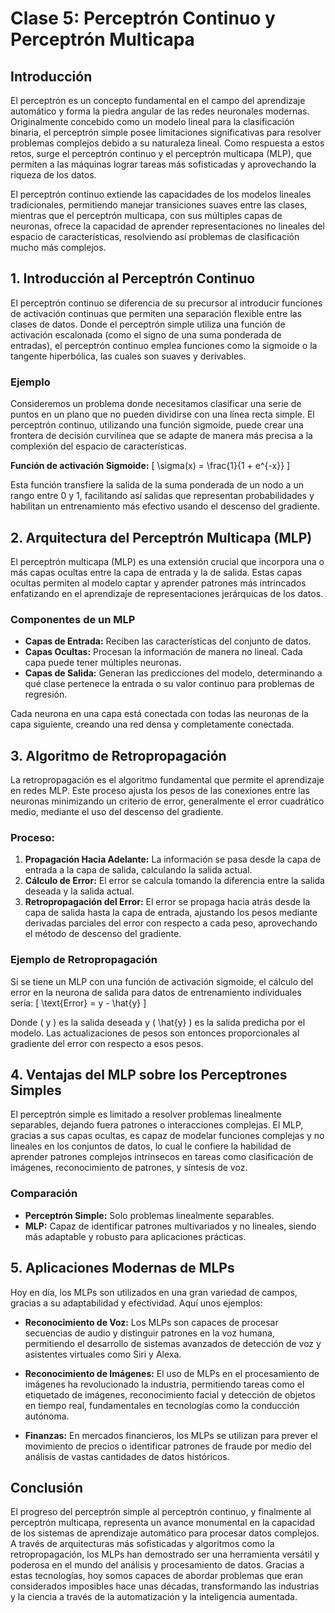 # Clase 5: Perceptrón Continuo y Perceptrón Multicapa

## Introducción

El perceptrón es un concepto fundamental en el campo del aprendizaje automático y forma la piedra angular de las redes neuronales modernas. Originalmente concebido como un modelo lineal para la clasificación binaria, el perceptrón simple posee limitaciones significativas para resolver problemas complejos debido a su naturaleza lineal. Como respuesta a estos retos, surge el perceptrón continuo y el perceptrón multicapa (MLP), que permiten a las máquinas lograr tareas más sofisticadas y aprovechando la riqueza de los datos. 

El perceptrón continuo extiende las capacidades de los modelos lineales tradicionales, permitiendo manejar transiciones suaves entre las clases, mientras que el perceptrón multicapa, con sus múltiples capas de neuronas, ofrece la capacidad de aprender representaciones no lineales del espacio de características, resolviendo así problemas de clasificación mucho más complejos.

## 1. Introducción al Perceptrón Continuo

El perceptrón continuo se diferencia de su precursor al introducir funciones de activación continuas que permiten una separación flexible entre las clases de datos. Donde el perceptrón simple utiliza una función de activación escalonada (como el signo de una suma ponderada de entradas), el perceptrón continuo emplea funciones como la sigmoide o la tangente hiperbólica, las cuales son suaves y derivables. 

### Ejemplo

Consideremos un problema donde necesitamos clasificar una serie de puntos en un plano que no pueden dividirse con una línea recta simple. El perceptrón continuo, utilizando una función sigmoide, puede crear una frontera de decisión curvilínea que se adapte de manera más precisa a la complexión del espacio de características.

**Función de activación Sigmoide:**
\[ \sigma(x) = \frac{1}{1 + e^{-x}} \]

Esta función transfiere la salida de la suma ponderada de un nodo a un rango entre 0 y 1, facilitando así salidas que representan probabilidades y habilitan un entrenamiento más efectivo usando el descenso del gradiente.

## 2. Arquitectura del Perceptrón Multicapa (MLP)

El perceptrón multicapa (MLP) es una extensión crucial que incorpora una o más capas ocultas entre la capa de entrada y la de salida. Estas capas ocultas permiten al modelo captar y aprender patrones más intrincados enfatizando en el aprendizaje de representaciones jerárquicas de los datos. 

### Componentes de un MLP

- **Capas de Entrada:** Reciben las características del conjunto de datos.
- **Capas Ocultas:** Procesan la información de manera no lineal. Cada capa puede tener múltiples neuronas.
- **Capas de Salida:** Generan las predicciones del modelo, determinando a qué clase pertenece la entrada o su valor continuo para problemas de regresión.

Cada neurona en una capa está conectada con todas las neuronas de la capa siguiente, creando una red densa y completamente conectada.

## 3. Algoritmo de Retropropagación

La retropropagación es el algoritmo fundamental que permite el aprendizaje en redes MLP. Este proceso ajusta los pesos de las conexiones entre las neuronas minimizando un criterio de error, generalmente el error cuadrático medio, mediante el uso del descenso del gradiente.

### Proceso:

1. **Propagación Hacia Adelante:** La información se pasa desde la capa de entrada a la capa de salida, calculando la salida actual.
2. **Cálculo de Error:** El error se calcula tomando la diferencia entre la salida deseada y la salida actual.
3. **Retropropagación del Error:** El error se propaga hacia atrás desde la capa de salida hasta la capa de entrada, ajustando los pesos mediante derivadas parciales del error con respecto a cada peso, aprovechando el método de descenso del gradiente.

### Ejemplo de Retropropagación

Si se tiene un MLP con una función de activación sigmoide, el cálculo del error en la neurona de salida para datos de entrenamiento individuales sería:
\[ \text{Error} = y - \hat{y} \]

Donde \( y \) es la salida deseada y \( \hat{y} \) es la salida predicha por el modelo. Las actualizaciones de pesos son entonces proporcionales al gradiente del error con respecto a esos pesos.

## 4. Ventajas del MLP sobre los Perceptrones Simples

El perceptrón simple es limitado a resolver problemas linealmente separables, dejando fuera patrones o interacciones complejas. El MLP, gracias a sus capas ocultas, es capaz de modelar funciones complejas y no lineales en los conjuntos de datos, lo cual le confiere la habilidad de aprender patrones complejos intrínsecos en tareas como clasificación de imágenes, reconocimiento de patrones, y síntesis de voz.

### Comparación

- **Perceptrón Simple:** Solo problemas linealmente separables.
- **MLP:** Capaz de identificar patrones multivariados y no lineales, siendo más adaptable y robusto para aplicaciones prácticas.

## 5. Aplicaciones Modernas de MLPs

Hoy en día, los MLPs son utilizados en una gran variedad de campos, gracias a su adaptabilidad y efectividad. Aquí unos ejemplos:

- **Reconocimiento de Voz:** Los MLPs son capaces de procesar secuencias de audio y distinguir patrones en la voz humana, permitiendo el desarrollo de sistemas avanzados de detección de voz y asistentes virtuales como Siri y Alexa.

- **Reconocimiento de Imágenes:** El uso de MLPs en el procesamiento de imágenes ha revolucionado la industria, permitiendo tareas como el etiquetado de imágenes, reconocimiento facial y detección de objetos en tiempo real, fundamentales en tecnologías como la conducción autónoma.

- **Finanzas:** En mercados financieros, los MLPs se utilizan para prever el movimiento de precios o identificar patrones de fraude por medio del análisis de vastas cantidades de datos históricos.

## Conclusión

El progreso del perceptrón simple al perceptrón continuo, y finalmente al perceptrón multicapa, representa un avance monumental en la capacidad de los sistemas de aprendizaje automático para procesar datos complejos. A través de arquitecturas más sofisticadas y algoritmos como la retropropagación, los MLPs han demostrado ser una herramienta versátil y poderosa en el mundo del análisis y procesamiento de datos. Gracias a estas tecnologías, hoy somos capaces de abordar problemas que eran considerados imposibles hace unas décadas, transformando las industrias y la ciencia a través de la automatización y la inteligencia aumentada.